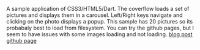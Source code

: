 A sample application of CSS3/HTML5/Dart. The coverflow loads a set of pictures and displays them in a carousel. Left/Right keys navigate and clicking on the photo displays a popup. This sample has 20 pictures so its probabaly best to load from filesystem. You can try the github pages, but I seem to have issues with some images loading and not loading. 
[blog post](http://financecoding.wordpress.com/2012/01/21/dart-css3-slider-carousel/)
[github page](http://financecoding.github.com/dart-coverflow-example/index.html) 
